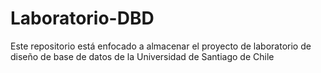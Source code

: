 # Laboratorio-DBD
Este repositorio está enfocado a almacenar el proyecto de laboratorio de diseño de base de datos de la Universidad de Santiago de Chile
